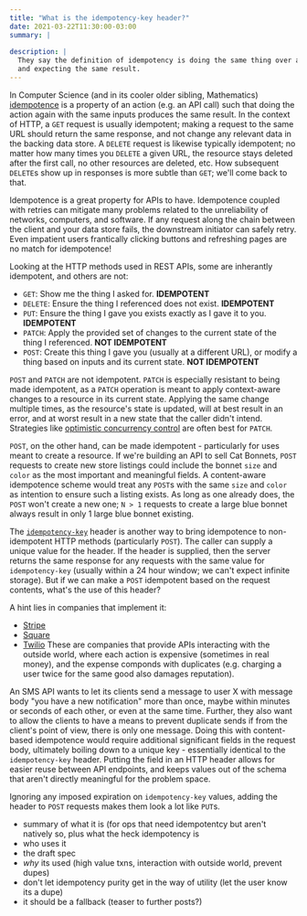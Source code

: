 ```yaml
---
title: "What is the idempotency-key header?"
date: 2021-03-22T11:30:00-03:00
summary: |
  
description: |
  They say the definition of idempotency is doing the same thing over and over again
  and expecting the same result.  
---
```


In Computer Science (and in its cooler older sibling, Mathematics) [idempotence][idemp] is a property of an action
(e.g. an API call) such that doing the action again with the same inputs produces the same result. In the context
of HTTP, a `GET` request is usually idempotent; making a request to the same URL should return the same response,
and not change any relevant data in the backing data store. A `DELETE` request is likewise typically idempotent;
no matter how many times you `DELETE` a given URL, the resource stays deleted after the first call, no other
resources are deleted, etc. How subsequent `DELETE`s show up in responses is more subtle than `GET`; we'll come
back to that.

Idempotence is a great property for APIs to have. Idempotence coupled with retries can mitigate many problems
related to the unreliability of networks, computers, and software. If any request along the chain between the
client and your data store fails, the downstream initiator can safely retry. Even impatient users frantically
clicking buttons and refreshing pages are no match for idempotence!

Looking at the HTTP methods used in REST APIs, some are inherantly idempotent, and others are not:
- `GET`: Show me the thing I asked for. **IDEMPOTENT**
- `DELETE`: Ensure the thing I referenced does not exist. **IDEMPOTENT**
- `PUT`: Ensure the thing I gave you exists exactly as I gave it to you. **IDEMPOTENT**
- `PATCH`: Apply the provided set of changes to the current state of the thing I referenced. **NOT IDEMPOTENT**
- `POST`: Create this thing I gave you (usually at a different URL), or modify a thing based on inputs and its current state. **NOT IDEMPOTENT**

`POST` and `PATCH` are not idempotent. `PATCH` is especially resistant to being made idempotent, as a `PATCH` operation
is meant to apply context-aware changes to a resource in its current state. Applying the same change multiple times, as
the resource's state is updated, will at best result in an error, and at worst result in a new state that the caller
didn't intend. Strategies like [optimistic concurrency control][optcon] are often best for `PATCH`.

`POST`, on the other hand, can be made idempotent - particularly for uses meant to create a resource. If we're
building an API to sell Cat Bonnets, `POST` requests to create new store listings could include the bonnet `size`
and `color` as the most important and meaningful fields. A content-aware idempotence scheme would treat any `POST`s
with the same `size` and `color` as intention to ensure such a listing exists. As long as one already does, the
`POST` won't create a new one; `N > 1` requests to create a large blue bonnet always result in only 1 large blue
bonnet existing.

The [`idempotency-key`][idemspec] header is another way to bring idempotence to non-idempotent HTTP methods
(particularly `POST`). The caller can supply a unique value for the header. If the header is supplied, then the
server returns the same response for any requests with the same value for `idempotency-key` (usually within a 24
hour window; we can't expect infinite storage). But if we can make a `POST` idempotent based on the request contents,
what's the use of this header?

A hint lies in companies that implement it:
- [Stripe][stripe]
- [Square][square]
- [Twilio][twilio]
These are companies that provide APIs interacting with the outside world, where each action is expensive
(sometimes in real money), and the expense componds with duplicates (e.g. charging a user twice for the same good also
damages reputation).

An SMS API wants to let its clients send a message to user X with message body "you have a new notification" more than
once, maybe within minutes or seconds of each other, or even at the same time. Further, they also want to allow the
clients to have a means to prevent duplicate sends if from the client's point of view, there is only one message. Doing
this with content-based idempotence would require additional significant fields in the request body, ultimately boiling
down to a unique key - essentially identical to the `idempotency-key` header. Putting the field in an HTTP header allows
for easier reuse between API endpoints, and keeps values out of the schema that aren't directly meaningful for the problem
space.

Ignoring any imposed expiration on `idempotency-key` values, adding the header to `POST` requests makes them look a lot
like `PUT`s. 

- summary of what it is (for ops that need idempotentcy but aren't natively so, plus what the heck idempotency is
- who uses it
- the draft spec
- *why* its used (high value txns, interaction with outside world, prevent dupes)
- don't let idempotency purity get in the way of utility (let the user know its a dupe)
- it should be a fallback (teaser to further posts?)

[idemp]: https://en.wikipedia.org/wiki/Idempotence "Wikipedia's description of idempotency"
[idemspec]: https://tools.ietf.org/id/draft-idempotency-header-01.html "Early draft specification for the idempotency-key header"
[optcon]: https://en.wikipedia.org/wiki/Optimistic_concurrency_control "Wikipedia's description of optimistic concurrency control"
[stripe]: https://stripe.com "Stripe homepage"
[square]: https://squareup.com "Square homepage"
[twilio]: https://twilio.com "Twilio homepage"
